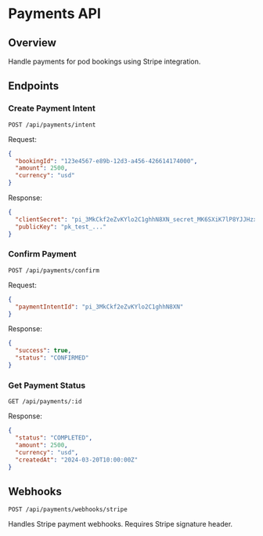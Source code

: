 # Payments API

## Overview
Handle payments for pod bookings using Stripe integration.

## Endpoints

### Create Payment Intent
`POST /api/payments/intent`

Request:
```json
{
  "bookingId": "123e4567-e89b-12d3-a456-426614174000",
  "amount": 2500,
  "currency": "usd"
}
```

Response:
```json
{
  "clientSecret": "pi_3MkCkf2eZvKYlo2C1ghhN8XN_secret_MK6SXiK7lP8YJJHzxOV6ySSCv",
  "publicKey": "pk_test_..."
}
```

### Confirm Payment
`POST /api/payments/confirm`

Request:
```json
{
  "paymentIntentId": "pi_3MkCkf2eZvKYlo2C1ghhN8XN"
}
```

Response:
```json
{
  "success": true,
  "status": "CONFIRMED"
}
```

### Get Payment Status
`GET /api/payments/:id`

Response:
```json
{
  "status": "COMPLETED",
  "amount": 2500,
  "currency": "usd",
  "createdAt": "2024-03-20T10:00:00Z"
}
```

## Webhooks
`POST /api/payments/webhooks/stripe`

Handles Stripe payment webhooks. Requires Stripe signature header.
